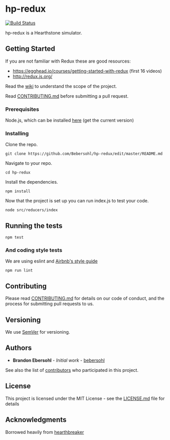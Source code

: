 # hp-redux 
[![Build Status](https://travis-ci.org/Bebersohl/hp-redux.svg?branch=master)](https://travis-ci.org/Bebersohl/hp-redux)

hp-redux is a Hearthstone simulator.

## Getting Started
If you are not familiar with Redux these are good resources:
* https://egghead.io/courses/getting-started-with-redux (first 16 videos)
* http://redux.js.org/

Read the [wiki](https://github.com/Bebersohl/hp-redux/wiki) to understand the scope of the project.

Read [CONTRIBUTING.md](https://gist.github.com/PurpleBooth/b24679402957c63ec426) before submitting a pull request.

### Prerequisites

Node.js, which can be installed [here](https://nodejs.org/en/) (get the current version)

### Installing

Clone the repo.

```
git clone https://github.com/Bebersohl/hp-redux/edit/master/README.md
```

Navigate to your repo.

```
cd hp-redux
```

Install the dependencies.

```
npm install
```

Now that the project is set up you can run index.js to test your code.

```
node src/reducers/index
```

## Running the tests

```
npm test
```

### And coding style tests

We are using eslint and [Airbnb's style guide](https://github.com/airbnb/javascript)

```
npm run lint
```

## Contributing

Please read [CONTRIBUTING.md](https://gist.github.com/PurpleBooth/b24679402957c63ec426) for details on our code of conduct, and the process for submitting pull requests to us.

## Versioning

We use [SemVer](http://semver.org/) for versioning.

## Authors

* **Brandon Ebersohl** - *Initial work* - [bebersohl](https://github.com/bebersohl)

See also the list of [contributors](https://github.com/Bebersohl/hp-redux/contributors) who participated in this project.

## License

This project is licensed under the MIT License - see the [LICENSE.md](LICENSE.md) file for details

## Acknowledgments

Borrowed heavily from [hearthbreaker](https://github.com/danielyule/hearthbreaker/wiki)

